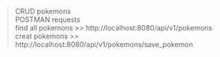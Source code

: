 > CRUD pokemons  
> POSTMAN requests  
> find all pokemons >> http://localhost:8080/api/v1/pokemons  
> creat pokemons >> http://localhost:8080/api/v1/pokemons/save_pokemon  
